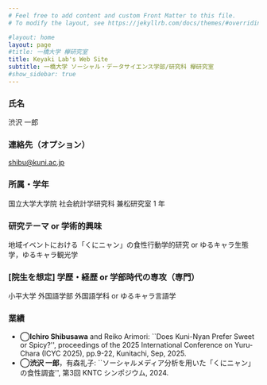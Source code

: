 ```yaml
---
# Feel free to add content and custom Front Matter to this file.
# To modify the layout, see https://jekyllrb.com/docs/themes/#overriding-theme-defaults

#layout: home
layout: page
#title: 一橋大学 欅研究室
title: Keyaki Lab's Web Site
subtitle: 一橋大学 ソーシャル・データサイエンス学部/研究科 欅研究室
#show_sidebar: true
---
```

<!--<span style="font-size: 200%">-->
### 氏名
渋沢 一郎

### 連絡先（オプション）
shibu@kuni.ac.jp

### 所属・学年
国立大学大学院 社会統計学研究科 兼松研究室 1 年

### 研究テーマ or 学術的興味
地域イベントにおける「くにニャン」の食性行動学的研究 or ゆるキャラ生態学，ゆるキャラ観光学

### [院生を想定] 学歴・経歴 or 学部時代の専攻（専門）
小平大学 外国語学部 外国語学科 or ゆるキャラ言語学

### 業績
- **◯Ichiro Shibusawa** and Reiko Arimori: ``Does Kuni-Nyan Prefer Sweet or Spicy?'', proceedings of the 2025 International Conference on Yuru-Chara (ICYC 2025), pp.9-22, Kunitachi, Sep, 2025.
- **◯渋沢 一郎**，有森礼子: ``ソーシャルメディア分析を用いた「くにニャン」の食性調査'', 第3回 KNTC シンポジウム, 2024.

